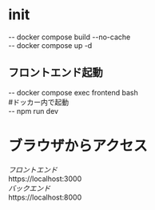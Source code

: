 # init  
 -- docker compose build --no-cache  
 -- docker compose up -d  

 ## フロントエンド起動  
  -- docker compose exec frontend bash  
  #ドッカー内で起動  
    -- npm run dev  

# ブラウザからアクセス
 *フロントエンド*  
  https://localhost:3000  
 *バックエンド*  
  https://localhost:8000  
